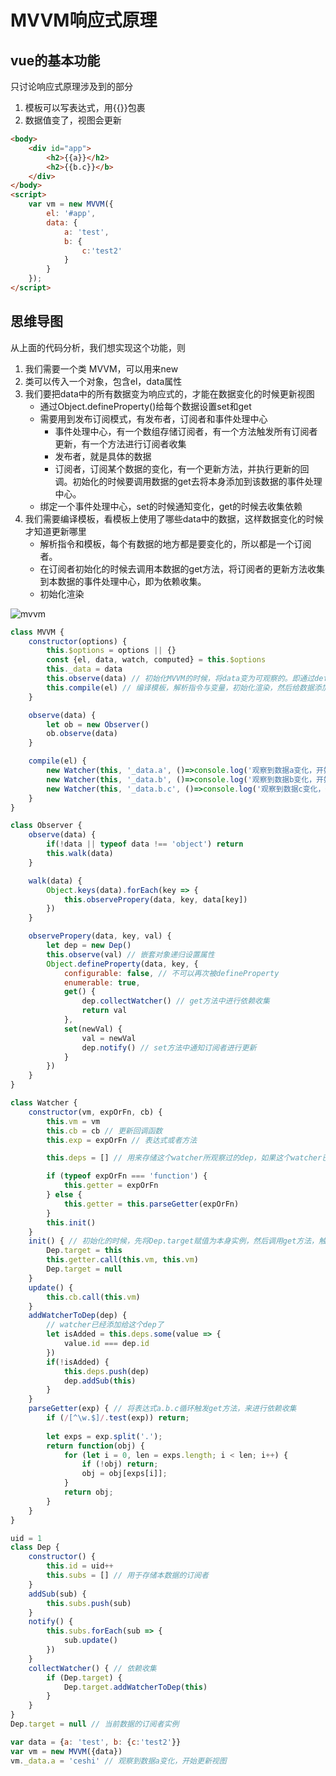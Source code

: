 # MVVM响应式原理

## vue的基本功能
只讨论响应式原理涉及到的部分
1. 模板可以写表达式，用{{}}包裹
2. 数据值变了，视图会更新
```html
<body>
    <div id="app">
        <h2>{{a}}</h2>
        <h2>{{b.c}}</b>
    </div>
</body>
<script>
    var vm = new MVVM({
        el: '#app',
        data: {
            a: 'test', 
            b: {
                c:'test2'
            }
        }
    });
</script>
```

## 思维导图
从上面的代码分析，我们想实现这个功能，则
1. 我们需要一个类 MVVM，可以用来new
2. 类可以传入一个对象，包含el，data属性
3. 我们要把data中的所有数据变为响应式的，才能在数据变化的时候更新视图  
    * 通过Object.defineProperty()给每个数据设置set和get
    * 需要用到发布订阅模式，有发布者，订阅者和事件处理中心  
        * 事件处理中心，有一个数组存储订阅者，有一个方法触发所有订阅者更新，有一个方法进行订阅者收集
        * 发布者，就是具体的数据
        * 订阅者，订阅某个数据的变化，有一个更新方法，并执行更新的回调。初始化的时候要调用数据的get去将本身添加到该数据的事件处理中心。
    * 绑定一个事件处理中心，set的时候通知变化，get的时候去收集依赖
4. 我们需要编译模板，看模板上使用了哪些data中的数据，这样数据变化的时候才知道更新哪里
    * 解析指令和模板，每个有数据的地方都是要变化的，所以都是一个订阅者。
    * 在订阅者初始化的时候去调用本数据的get方法，将订阅者的更新方法收集到本数据的事件处理中心，即为依赖收集。
    * 初始化渲染

![mvvm](https://cdn.lishuxue.site/blog/image/Vue/mvvm.png)

```js
class MVVM {
    constructor(options) {
        this.$options = options || {}
        const {el, data, watch, computed} = this.$options
        this._data = data
        this.observe(data) // 初始化MVVM的时候，将data变为可观察的。即通过defineProperty定义每个数据的set get
        this.compile(el) // 编译模板，解析指令与变量，初始化渲染，然后给数据添加订阅者(观察者)与更新之后的回调。
    }

    observe(data) {
        let ob = new Observer()
        ob.observe(data)
    }

    compile(el) {
        new Watcher(this, '_data.a', ()=>console.log('观察到数据a变化，开始更新视图'))
        new Watcher(this, '_data.b', ()=>console.log('观察到数据b变化，开始更新视图'))
        new Watcher(this, '_data.b.c', ()=>console.log('观察到数据c变化，开始更新视图'))
    }
}

class Observer {
    observe(data) {
        if(!data || typeof data !== 'object') return
        this.walk(data)
    }

    walk(data) {
        Object.keys(data).forEach(key => {
            this.observePropery(data, key, data[key])
        })
    }

    observePropery(data, key, val) {
        let dep = new Dep() 
        this.observe(val) // 嵌套对象递归设置属性
        Object.defineProperty(data, key, {
            configurable: false, // 不可以再次被defineProperty
            enumerable: true,
            get() {
                dep.collectWatcher() // get方法中进行依赖收集
                return val
            },
            set(newVal) {
                val = newVal
                dep.notify() // set方法中通知订阅者进行更新
            }
        })
    }
}

class Watcher {
    constructor(vm, expOrFn, cb) {
        this.vm = vm
        this.cb = cb // 更新回调函数
        this.exp = expOrFn // 表达式或者方法

        this.deps = [] // 用来存储这个watcher所观察过的dep，如果这个watcher已经存在于某个dep中，就不需要重新把这个watcher加到dep上

        if (typeof expOrFn === 'function') {
            this.getter = expOrFn
        } else {
            this.getter = this.parseGetter(expOrFn)
        }
        this.init()
    }
    init() { // 初始化的时候，先将Dep.target赋值为本身实例，然后调用get方法，触发依赖收集，将本身实例添加到事件中心的订阅者数组中。
        Dep.target = this
        this.getter.call(this.vm, this.vm)
        Dep.target = null
    }
    update() {
        this.cb.call(this.vm)
    }
    addWatcherToDep(dep) {
        // watcher已经添加给这个dep了
        let isAdded = this.deps.some(value => {
            value.id === dep.id
        })
        if(!isAdded) {
            this.deps.push(dep)
            dep.addSub(this)
        }
    }
    parseGetter(exp) { // 将表达式a.b.c循环触发get方法，来进行依赖收集
        if (/[^\w.$]/.test(exp)) return;
    
        let exps = exp.split('.');
        return function(obj) {
            for (let i = 0, len = exps.length; i < len; i++) {
                if (!obj) return;
                obj = obj[exps[i]];
            }
            return obj;
        }
    }
}

uid = 1
class Dep {
    constructor() {
        this.id = uid++
        this.subs = [] // 用于存储本数据的订阅者
    }
    addSub(sub) {
        this.subs.push(sub)
    }
    notify() {
        this.subs.forEach(sub => {
            sub.update()
        })
    }
    collectWatcher() { // 依赖收集
        if (Dep.target) {
            Dep.target.addWatcherToDep(this)
        }
    }
}
Dep.target = null // 当前数据的订阅者实例

var data = {a: 'test', b: {c:'test2'}}
var vm = new MVVM({data})
vm._data.a = 'ceshi' // 观察到数据a变化，开始更新视图
```